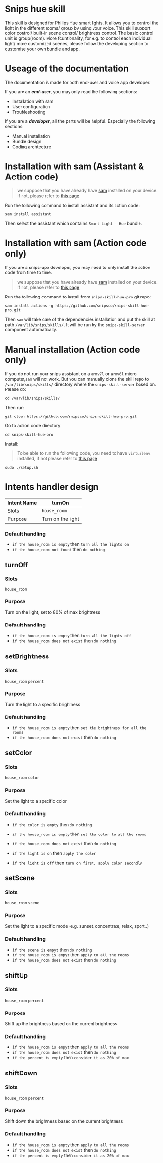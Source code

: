 # Snips hue skill

This skill is designed for Philips Hue smart lights. It allows you to control the light in the different rooms/ group by using your voice. This skill support color control/ built-in scene control/ brightness control. The basic control unit is group(room). More fcuntionality, for e.g. to control each individual light/ more customized scenes, please follow the developing section to customise your own bundle and app.

# Useage of the documentation
The documentation is made for both end-user and voice app developer.

If you are an ***end-user***, you may only read the following sections:
- Installation with sam
- User configuration
- Troubleshooting

If you are a ***developer***, all the parts will be helpful. Especially the following sections:
- Manual installation
- Bundle design
- Coding archtecture

# Installation with sam (Assistant & Action code)
> we suppose that you have already have [sam]() installed on your device. If not, please refer to [this page]()

Run the following command to install assistant and its action code:
```
sam install assistant
```
Then select the assistant which contains `Smart Light - Hue` bundle.

# Installation with sam (Action code only)
If you are a snips-app developer, you may need to only install the action code from time to time.

> we suppose that you have already have [sam]() installed on your device. If not, please refer to [this page]()

Run the following command to install from `snips-skill-hue-pro` git repo:
```
sam install actions -g https://github.com/snipsco/snips-skill-hue-pro.git
```

Then `sam` will take care of the dependencies installation and put the skill at path `/var/lib/snips/skills/`. It will be run by the `snips-skill-server` component automatically.

# Manual installation (Action code only)
If you do not run your snips assistant on a `armv7l` or `armv6l` micro computer,`sam` will not work. But you can manually clone the skill repo to `/var/lib/snips/skills/` directory where the `snips-skill-server` based on. Please do:
```
cd /var/lib/snips/skills/
```
Then run: 
```
git cloen https://github.com/snipsco/snips-skill-hue-pro.git
```
Go to action code directory
```
cd snips-skill-hue-pro
```
Install:
> To be able to run the following code, you need to have `virtualenv` installed, if not please refer to [this page](https://virtualenv.pypa.io/en/stable/installation/)

```
sudo ./setup.sh
```



# Intents handler design
| Intent Name | turnOn |
| --- | --- |
| Slots | `house_room` |
| Purpose | Turn on the light |

### Default handling
- `if the house_room is empty` then `turn all the lights on`
- `if the house_room not found` then `do nothing`


## turnOff
### Slots
`house_room` 

### Purpose
Turn on the light, set to 80% of max brightness

### Default handling
- `if the house_room is empty` then `turn all the lights off`
- `if the house_room does not exist` then `do nothing`


## setBrightness
### Slots
`house_room` `percent`
### Purpose
Turn the light to a specific brightness

### Default handling
- `if the house_room is empty` then `set the brightness for all the rooms`
- `if the house_room does not exist` then `do nothing`

## setColor
### Slots
`house_room` `color`
### Purpose
Set the light to a specific color
### Default handling
- `if the color is empty` then `do nothing`
- `if the house_room is empty` then `set the color to all the rooms`
- `if the house_room does not exist` then `do nothing`

- `if the light is on` then `apply the color`
- `if the light is off` then `turn on first, apply color secondly`


## setScene
### Slots
`house_room` `scene`
### Purpose
Set the light to a specific mode (e.g. sunset, concentrate, relax, sport..)
### Default handling
- `if the scene is empyt` then `do nothing`
- `if the house_room is empyt` then `apply to all the rooms`
- `if the house_room does not exist` then `do nothing`

## shiftUp
### Slots
`house_room` `percent`
### Purpose
Shift up the brightness based on the current brightness
### Default handling
- `if the house_room is empyt` then `apply to all the rooms`
- `if the house_room does not exist` then `do nothing`
- `if the percent is empty` then `consider it as 20% of max`

## shiftDown
### Slots
`house_room` `percent`
### Purpose
Shift down the brightness based on the current brightness
### Default handling
- `if the house_room is empty` then `apply to all the rooms`
- `if the house_room does not exist` then `do nothing`
- `if the percent is empty` then `consider it as 20% of max`

